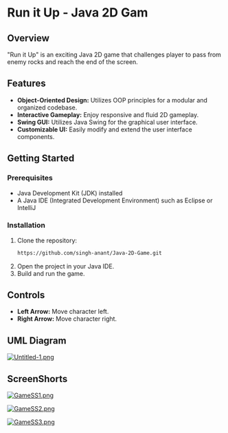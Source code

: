 # Run it Up - Java 2D Gam

## Overview
"Run it Up" is an exciting Java 2D game that challenges player to pass from enemy rocks and reach the end of the screen.

## Features
- **Object-Oriented Design:** Utilizes OOP principles for a modular and organized codebase.
- **Interactive Gameplay:** Enjoy responsive and fluid 2D gameplay.
- **Swing GUI:** Utilizes Java Swing for the graphical user interface.
- **Customizable UI:** Easily modify and extend the user interface components.

## Getting Started

### Prerequisites
- Java Development Kit (JDK) installed
- A Java IDE (Integrated Development Environment) such as Eclipse or IntelliJ

### Installation
1. Clone the repository:
    ```bash
    https://github.com/singh-anant/Java-2D-Game.git
    ```
2. Open the project in your Java IDE.
3. Build and run the game.

## Controls
- **Left Arrow:** Move character left.
- **Right Arrow:** Move character right.

## UML Diagram
[![Untitled-1.png](https://i.postimg.cc/Bbm5Hd4s/Untitled-1.png)](https://postimg.cc/xNbbSpXF)

## ScreenShorts
[![GameSS1.png](https://i.postimg.cc/N0R1pyBd/GameSS1.png)](https://postimg.cc/cK4gJLK3)

[![GameSS2.png](https://i.postimg.cc/52hBB5dH/GameSS2.png)](https://postimg.cc/Wd7qjk4j)

[![GameSS3.png](https://i.postimg.cc/FsngR5TV/GameSS3.png)](https://postimg.cc/VdnbGTQJ)
